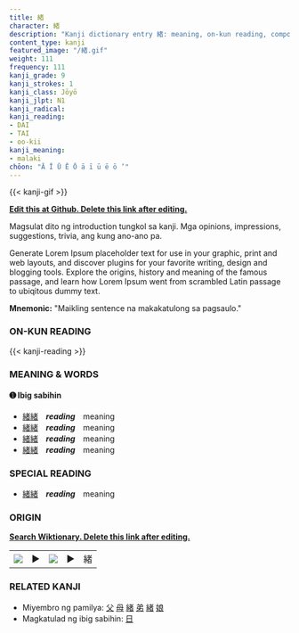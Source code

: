 ```yaml
---
title: 緒
character: 緒
description: "Kanji dictionary entry 緒: meaning, on-kun reading, compounds, origin, related kanji"
content_type: kanji
featured_image: "/緒.gif"
weight: 111
frequency: 111
kanji_grade: 9
kanji_strokes: 1
kanji_class: Jōyō
kanji_jlpt: N1
kanji_radical: 
kanji_reading: 
- DAI
- TAI
- oo-kii
kanji_meaning:
- malaki
chōon: "Ā Ī Ū Ē Ō ā ī ū ē ō ’"
---
```

[//]: # (Don't edit the line below. Kanji animated GIF code is automatically generated.)
{{< kanji-gif >}}

[//]: # (Edit below this line.)

**[Edit this at Github. Delete this link after editing.](https://github.com/tim0g/tim/tree/main/content/kanji/緒/index.md)**

Magsulat dito ng introduction tungkol sa kanji. Mga opinions, impressions, suggestions, trivia, ang kung ano-ano pa.

Generate Lorem Ipsum placeholder text for use in your graphic, print and web layouts, and discover plugins for your favorite writing, design and blogging tools. Explore the origins, history and meaning of the famous passage, and learn how Lorem Ipsum went from scrambled Latin passage to ubiqitous dummy text.
 
**Mnemonic:** "Maikling sentence na makakatulong sa pagsaulo."

### ON-KUN READING

[//]: # (Don't edit the line below. ON-KUN READING code is automatically generated.)
{{< kanji-reading >}}

### MEANING & WORDS

#### ➊ **Ibig sabihin**
  - [緒](../緒)[緒](../緒)　***reading***　meaning
  - [緒](../緒)[緒](../緒)　***reading***　meaning
  - [緒](../緒)[緒](../緒)　***reading***　meaning
  - [緒](../緒)[緒](../緒)　***reading***　meaning

### SPECIAL READING
  - [緒](../緒)[緒](../緒)　***reading***　meaning

### ORIGIN

**[Search Wiktionary. Delete this link after editing.](https://wiktionary.org/wiki/緒)**
<table class="kanji-table"><tr><td>
<img src="60px-緒-bronze.svg.png">
</td><td>▶</td><td>
<img src="60px-緒-oracle.svg.png">
</td><td>▶</td>
<td class="kanji-origin">緒</td>
</tr></table>

### RELATED KANJI
- Miyembro ng pamilya: [父](../父) [母](../母) [緒](../緒) [弟](../弟) [緒](../緒) [娘](../娘)
- Magkatulad ng ibig sabihin: [日](../日)
